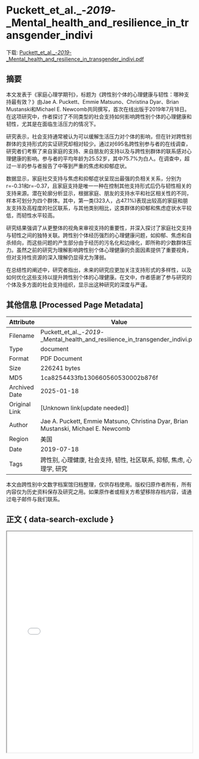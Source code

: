 # Puckett_et_al._-_2019_-_Mental_health_and_resilience_in_transgender_indivi

<!-- tcd_download_link -->
下载: <a href="Puckett_et_al._-_2019_-_Mental_health_and_resilience_in_transgender_indivi.pdf" download>Puckett_et_al._-_2019_-_Mental_health_and_resilience_in_transgender_indivi.pdf</a>
<!-- tcd_download_link_end -->

## 摘要

<!-- tcd_abstract -->
本文发表于《家庭心理学期刊》，标题为《跨性别个体的心理健康与韧性：哪种支持最有效？》由Jae A. Puckett、Emmie Matsuno、Christina Dyar、Brian Mustanski和Michael E. Newcomb共同撰写，首次在线出版于2019年7月18日。在这项研究中，作者探讨了不同类型的社会支持如何影响跨性别个体的心理健康和韧性，尤其是在面临生活压力的情况下。

研究表示，社会支持通常被认为可以缓解生活压力对个体的影响，但在针对跨性别群体的支持形式的实证研究却相对较少。通过对695名跨性别参与者的在线调查，研究者们考察了来自家庭的支持、来自朋友的支持以及与跨性别群体的联系感对心理健康的影响。参与者的平均年龄为25.52岁，其中75.7%为白人。在调查中，超过一半的参与者报告了中等到严重的焦虑和抑郁症状。

数据显示，家庭社交支持与焦虑和抑郁症状呈现出最强的负相关关系，分别为r=-0.31和r=-0.37，且家庭支持是唯一一种在控制其他支持形式后仍与韧性相关的支持来源。潜在轮廓分析显示，根据家庭、朋友的支持水平和社区相关性的不同，样本可划分为四个群体。其中，第一类(323人，占47.1%)表现出较高的家庭和朋友支持及高程度的社区联系，与其他类别相比，这类群体的抑郁和焦虑症状水平较低，而韧性水平较高。

研究结果强调了从更整体的视角来审视支持的重要性，并深入探讨了家庭社交支持与韧性之间的独特关联。跨性别个体经历强烈的心理健康问题，如抑郁、焦虑和自杀倾向，而这些问题的产生部分由于经历的污名化和边缘化，即所称的少数群体压力。虽然之前的研究为理解影响跨性别个体心理健康的负面因素提供了重要视角，但对支持性资源的深入理解仍显得尤为薄弱。

在总结性的阐述中，研究者指出，未来的研究应更加关注支持形式的多样性，以及如何优化这些支持以提升跨性别个体的心理健康。在文中，作者感谢了参与研究的个体及多方面的社会支持组织，显示出这种研究的深度与严谨。

<!-- tcd_abstract_end -->

## 其他信息 [Processed Page Metadata]

| Attribute       | Value                                  |
|-----------------|----------------------------------------|
| Filename        | Puckett_et_al._-_2019_-_Mental_health_and_resilience_in_transgender_indivi.pdf                             |
| Type            | document                                 |
| Format          | PDF Document                               |
| Size            | 226241 bytes                           |
| MD5             | 1ca8254433fb130660560530002b876f                                  |
| Archived Date   | 2025-01-18                             |
| Original Link   | [Unknown link(update needed)]                         |
| Author          | Jae A. Puckett, Emmie Matsuno, Christina Dyar, Brian Mustanski, Michael E. Newcomb                               |
| Region          | 美国                               |
| Date            | 2019-07-18                                 |
| Tags            | 跨性别, 心理健康, 社会支持, 韧性, 社区联系, 抑郁, 焦虑, 心理学, 研究                                 |

本文由跨性别中文数字档案馆归档整理，仅供存档使用。版权归原作者所有，所有内容仅为历史资料保存及研究之用。如果原作者或相关方希望移除存档内容，请通过电子邮件与我们联系。

## 正文 { data-search-exclude }

<!-- tcd_main_text -->
<iframe src="../Puckett_et_al._-_2019_-_Mental_health_and_resilience_in_transgender_indivi.pdf" width="100%" height="600px">
    <p>无法显示PDF，请下载查看。</p>
</iframe>
<!-- tcd_main_text_end -->

